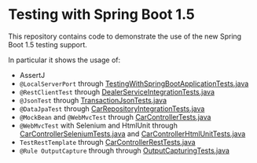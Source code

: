 # Testing with Spring Boot 1.5

This repository contains code to demonstrate the use of the new Spring Boot 1.5 testing support.

In particular it shows the usage of:

* AssertJ                     
* `@LocalServerPort` through [TestingWithSpringBootApplicationTests.java](src/test/java/com/example/TestingWithSpringBootApplicationTests.java)
* `@RestClientTest` through [DealerServiceIntegrationTests.java](src/test/java/com/example/external/dealer/DealerServiceIntegrationTests.java) 
* `@JsonTest` through [TransactionJsonTests.java](src/test/java/com/example/external/dealer/TransactionJsonTests.java) 
* `@DataJpaTest` through [CarRepositoryIntegrationTests.java](src/test/java/com/example/external/data/CarRepositoryIntegrationTests.java) 
* `@MockBean` and `@WebMvcTest` through [CarControllerTests.java](src/test/java/com/example/web/CarControllerTests.java) 
* `@WebMvcTest` with Selenium and HtmlUnit through [CarControllerSeleniumTests.java](src/test/java/com/example/web/CarControllerSeleniumTests.java) and [CarControllerHtmlUnitTests.java](src/test/java/com/example/web/CarControllerHtmlUnitTests.java) 
* `TestRestTemplate` through [CarControllerRestTests.java](src/test/java/com/example/web/CarControllerSeleniumTests.java)
* `@Rule OutputCapture` through through [OutputCapturingTests.java](src/test/java/com/example/OutputCapturingTests.java)